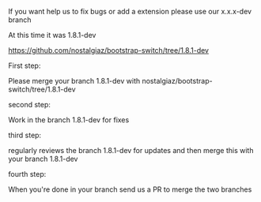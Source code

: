 If you want help us to fix bugs or add a extension please use our x.x.x-dev branch

At this time it was 1.8.1-dev


https://github.com/nostalgiaz/bootstrap-switch/tree/1.8.1-dev


First step:

Please merge your branch 1.8.1-dev with nostalgiaz/bootstrap-switch/tree/1.8.1-dev


second step:

Work in the branch 1.8.1-dev for fixes


third step:

regularly reviews the branch 1.8.1-dev for updates and then merge this with your branch 1.8.1-dev


fourth step:

When you're done in your branch send us a PR to merge the two branches
